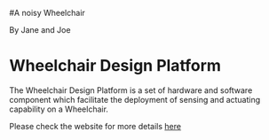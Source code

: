 #A noisy Wheelchair

By Jane and Joe

# Wheelchair Design Platform

The Wheelchair Design Platform is a set of hardware and software component which facilitate the deployment of sensing and actuating capability on a Wheelchair.

Please check the website for more details [here](https://datacentricdesign.github.io/wheelchair-design-platform/)
